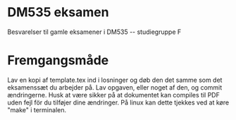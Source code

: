 DM535 eksamen
=============

Besvarelser til gamle eksamener i DM535 -- studiegruppe F

Fremgangsmåde
=============
Lav en kopi af template.tex ind i losninger og døb den det samme som det
eksamenssæt du arbejder på. Lav opgaven, eller noget af den, og commit
ændringerne. Husk at være sikker på at dokumentet kan compiles til PDF uden
fejl för du tilføjer dine ændringer. På linux kan dette tjekkes ved at køre
"make" i terminalen.

